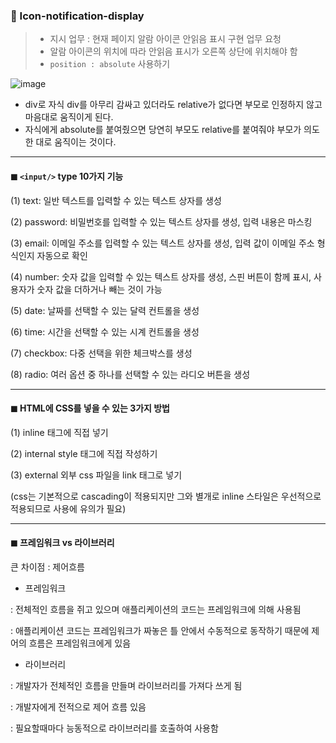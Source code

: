 ### 🔔 Icon-notification-display 
> * 지시 업무 : 현재 페이지 알람 아이콘 안읽음 표시 구현 업무 요청
> * 알람 아이콘의 위치에 따라 안읽음 표시가 오른쪽 상단에 위치해야 함
> * `position : absolute` 사용하기 

![image](https://github.com/Assignment-su/Icon-notification-display/assets/99783474/4b654ea1-69bd-43a4-b59c-f0a28c151ab6)

* div로 자식 div를 아무리 감싸고 있더라도 relative가 없다면 부모로 인정하지 않고 마음대로 움직이게 된다.
* 자식에게 absolute를 붙여줬으면 당연히 부모도 relative를 붙여줘야 부모가 의도한 대로 움직이는 것이다.

---

#### ◼ `<input/>` type 10가지 기능 

(1) text: 일반 텍스트를 입력할 수 있는 텍스트 상자를 생성

(2) password: 비밀번호를 입력할 수 있는 텍스트 상자를 생성, 입력 내용은 마스킹

(3) email: 이메일 주소를 입력할 수 있는 텍스트 상자를 생성, 입력 값이 이메일 주소 형식인지 자동으로 확인

(4) number: 숫자 값을 입력할 수 있는 텍스트 상자를 생성, 스핀 버튼이 함께 표시, 사용자가 숫자 값을 더하거나 빼는 것이 가능

(5) date: 날짜를 선택할 수 있는 달력 컨트롤을 생성

(6) time: 시간을 선택할 수 있는 시계 컨트롤을 생성

(7) checkbox: 다중 선택을 위한 체크박스를 생성

(8) radio: 여러 옵션 중 하나를 선택할 수 있는 라디오 버튼을 생성

---

#### ◼ HTML에 CSS를 넣을 수 있는 3가지 방법 

(1) inline 태그에 직접 넣기 

(2) internal style 태그에 직접 작성하기

(3) external 외부 css 파일을 link 태그로 넣기 

(css는 기본적으로 cascading이 적용되지만 그와 별개로 inline 스타일은 우선적으로 적용되므로 사용에 유의가 필요)


---

#### ◼ 프레임워크 vs 라이브러리

큰 차이점 : 제어흐름 

* 프레임워크

: 전체적인 흐름을 쥐고 있으며 애플리케이션의 코드는 프레임워크에 의해 사용됨 

: 애플리케이션 코드는 프레임워크가 짜놓은 틀 안에서 수동적으로 동작하기 때문에 제어의 흐름은 프레임워크에게 있음


* 라이브러리

: 개발자가 전체적인 흐름을 만들며 라이브러리를 가져다 쓰게 됨

: 개발자에게 전적으로 제어 흐름 있음

: 필요할때마다 능동적으로 라이브러리를 호출하여 사용함




